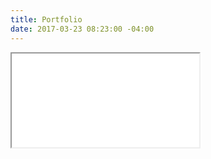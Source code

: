 ```yaml
---
title: Portfolio
date: 2017-03-23 08:23:00 -04:00
---
```


<iframe src="./././Portfolio.html"></iframe>